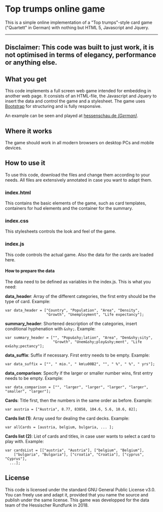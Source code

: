 # Top trumps online game
This is a simple online implementation of a "Top trumps"-style card game ("Quartett" in German) with nothing but HTML 5, Javascript and Jquery. 

---
**Disclaimer: This code was built to just work, it is not optimised in terms of elegancy, performance or anything else.**
---

## What you get
This code implements a full screen web game intended for embedding in another web page. It consists of an HTML-file, the Javascript and Jquery to insert the data and control the game and a stylesheet. The game uses [Bootstrap](https://getbootstrap.com/ "Twitter Bootstrap 4") for structuring and is fully responsive. 

An example can be seen and played at [hessenschau.de *(German)*](https://www.hessenschau.de/politik/wahlen/landtagswahl-2018/das-grosse-hrwahl-quartett,ltw18-wahlkreisquartett-104.html "Wahlkreis-Quartett").

## Where it works
The game should work in all modern browsers on desktop PCs and mobile devices. 

## How to use it
To use this code, download the files and change them according to your needs. All files are extensively annotated in case you want to adapt them.

### index.html
This contains the basic elements of the game, such as card templates, containers for hud elements and the container for the summary.

### index.css
This stylesheets controls the look and feel of the game. 

### index.js
This code controls the actual game. Also the data for the cards are loaded here.

#### How to prepare the data
The data need to be defined as variables in the index.js. This is what you need:

**data_header**: Array of the different categories, the first entry should be the type of card. Example: 
```
var data_header = ["Country", "Population", "Area", "Density", 
				   "Growth", "Unemployment", "Life expectancy"];
```

**summary_header**: Shortened description of the categories, insert conditional hyphenation with `&shy;`. Example: 
```
var summary_header = ["", "Popu&shy;lation", "Area", "Den&shy;sity", 
					  "Growth", "Unem&shy;ploy&shy;ment", "Life ex&shy;pectancy"];
```

**data_suffix**: Suffix if necessary. First entry needs to be empty. Example: 
```
var data_suffix = ["", " mio.", " km\u00B2", "", " %", " %", " yrs"];
```

**data_comparison**: Specify if the larger or smaller number wins, first entry needs to be empty. Example: 
```
var data_comparison = ["", "larger", "larger", "larger", "larger", "smaller", "larger"];
```

**Cards**: Title first, then the numbers in the same order as before. Example: 
```
var austria = ["Austria", 8.77, 83858, 104.6, 5.6, 10.6, 82];
```

**Cards list (1)**: Array used for dealing the card decks. Example: 
```
var allCards = [austria, belgium, bulgaria, ... ];
```

**Cards list (2)**: List of cards and titles, in case user wants to select a card to play with. Example: 
```
var cardsList = [["austria", "Austria"], ["belgium", "Belgium"], 
	["bulgaria", "Bulgaria"], ["croatia", "Croatia"], ["cyprus", "Cyprus"],
  ...];
```

## License
This code is licensed under the standard GNU General Public License v3.0. You can freely use and adapt it, provided that you name the source and publish under the same license. This game was developped for the data team of the Hessischer Rundfunk in 2018. 
